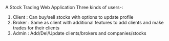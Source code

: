 A Stock Trading Web Application
Three kinds of users-:
1. Client : Can buy/sell stocks with options to update profile
2. Broker : Same as client with additional features to add clients and make trades for their clients
3. Admin : Add/Del/Update clients/brokers and companies/stocks
